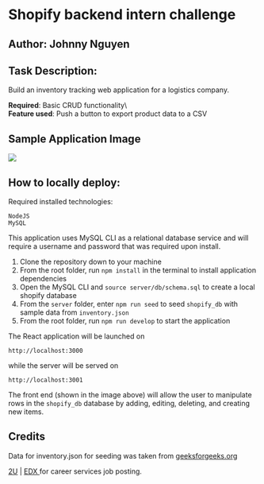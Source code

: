# Shopify backend intern challenge

## Author: Johnny Nguyen

## Task Description:

  Build an inventory tracking web application for a logistics company. 
  
  <b>Required</b>: Basic CRUD functionality\  
  <b>Feature used</b>: Push a button to export product data to a CSV

## Sample Application Image

<image src='./exampleimage.png' />

## How to locally deploy:
  Required installed technologies:
  ```
  NodeJS
  MySQL
  ```

This application uses MySQL CLI as a relational database service and will require a username and password that was required upon install.

<ol>
 <li>Clone the repository down to your machine</li>
 <li>From the root folder, run <code>npm install</code> in the terminal to install application dependencies</li>
 <li>Open the MySQL CLI and <code>source server/db/schema.sql</code> to create a local shopify database</li>
 
 <li>From the <code>server</code> folder, enter <code>npm run seed</code> to seed <code>shopify_db</code> with sample data from <code>inventory.json</code></li>
 <li>From the root folder, run <code>npm run develop</code> to start the application</li>
</ol>

The React application will be launched on
```
http://localhost:3000
```
while the server will be served on
```
http://localhost:3001
```

The front end (shown in the image above) will allow the user to manipulate rows in the `shopify_db` database by adding, editing, deleting, and creating new items.

## Credits

Data for inventory.json for seeding was taken from  <a href='https://www.geeksforgeeks.org/inventory-management-with-json-in-python/'>geeksforgeeks.org</a>

<a href="https://2u.com/">2U</a> | <a href="https://edX.org">EDX </a> for career services job posting.